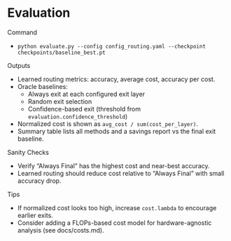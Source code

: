 Evaluation
==========

Command
- `python evaluate.py --config config_routing.yaml --checkpoint checkpoints/baseline_best.pt`

Outputs
- Learned routing metrics: accuracy, average cost, accuracy per cost.
- Oracle baselines:
  - Always exit at each configured exit layer
  - Random exit selection
  - Confidence-based exit (threshold from `evaluation.confidence_threshold`)
- Normalized cost is shown as `avg_cost / sum(cost_per_layer)`.
- Summary table lists all methods and a savings report vs the final exit baseline.

Sanity Checks
- Verify “Always Final” has the highest cost and near-best accuracy.
- Learned routing should reduce cost relative to “Always Final” with small accuracy drop.

Tips
- If normalized cost looks too high, increase `cost.lambda` to encourage earlier exits.
- Consider adding a FLOPs-based cost model for hardware-agnostic analysis (see docs/costs.md).

